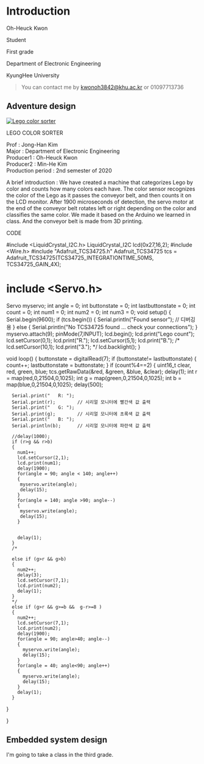 

# Introduction

Oh-Heuck Kwon 

Student 

First grade 

Department of Electronic Engineering 

KyungHee University


> You can contact me by <kwonoh3842@khu.ac.kr> or 01097713736



## Adventure design

[![Lego color sorter](http://img.youtube.com/vi/54u4IRjY2-E/0.jpg)](https://youtu.be/54u4IRjY2-E?t=0s) 


LEGO COLOR SORTER

Prof : Jong-Han Kim   
Major : Department of Electronic Engineering   
Producer1 : Oh-Heuck Kwon   
Producer2 : Min-He Kim   
Production period : 2nd semester of 2020   

A brief introduction : We have created a machine that categorizes Lego by color and counts how many colors each have. The color sensor recognizes the color of the Lego as it passes the conveyor belt, and then counts it on the LCD monitor. After 1900 microseconds of detection, the servo motor at the end of the conveyor belt rotates left or right depending on the color and classifies the same color. We made it based on the Arduino we learned in class. And the conveyor belt is made from 3D printing.




CODE

#include <LiquidCrystal_I2C.h>
LiquidCrystal_I2C lcd(0x27,16,2);
#include <Wire.h>
#include "Adafruit_TCS34725.h"
Adafruit_TCS34725 tcs = Adafruit_TCS34725(TCS34725_INTEGRATIONTIME_50MS, TCS34725_GAIN_4X);
# include <Servo.h>
Servo myservo;
int angle = 0; 
int buttonstate = 0;
int lastbuttonstate = 0;
int count = 0;
int num1 = 0;
int num2 = 0;
int num3 = 0;
void setup() {
  Serial.begin(9600);
  if (tcs.begin())
  {
    Serial.println("Found sensor");      // 디버깅 용
  }
  else
  {
    Serial.println("No TCS34725 found ... check your connections");
  }
  myservo.attach(9);
  pinMode(7,INPUT);
  lcd.begin();
  lcd.print("Lego count");
  lcd.setCursor(0,1);
  lcd.print("R.");
  lcd.setCursor(5,1);
  lcd.print("B.");
  /*
  lcd.setCursor(10,1);
  lcd.print("3.");
  */
  lcd.backlight();
}

void loop() {
  buttonstate = digitalRead(7);
  if (buttonstate!= lastbuttonstate)
  {
    count++;
    lastbuttonstate = buttonstate;
  }
  if (count%4==2)
  {
      uint16_t clear, red, green, blue;
      tcs.getRawData(&red, &green, &blue, &clear);
      delay(1);
      int r = map(red,0,21504,0,1025);
      int g = map(green,0,21504,0,1025);
      int b = map(blue,0,21504,0,1025);
      delay(500);
      
      Serial.print("   R: "); 
      Serial.print(r);        // 시리얼 모니터에 빨간색 값 출력 
      Serial.print("   G: "); 
      Serial.print(g);        // 시리얼 모니터에 초록색 값 출력 
      Serial.print("   B: "); 
      Serial.println(b);      // 시리얼 모니터에 파란색 값 출력
      
      //delay(1000);
      if (r>g && r>b)
      {
        num1++;
        lcd.setCursor(2,1);
        lcd.print(num1);
        delay(1900);
        for(angle = 90; angle < 140; angle++)
        {
         myservo.write(angle);             
         delay(15);
        }
        for(angle = 140; angle >90; angle--)
        {
         myservo.write(angle);              
         delay(15);
        }


        delay(1);
      }
      /*

      else if (g>r && g>b)
      {
        num2++;
        delay(3);
        lcd.setCursor(7,1);
        lcd.print(num2);
        delay(1);
      }
      */
      else if (g>r && g>=b &&  g-r>=8 )
      {
        num2++;
        lcd.setCursor(7,1);
        lcd.print(num2);
        delay(1900);
        for(angle = 90; angle>40; angle--)
        {
          myservo.write(angle);             
          delay(15);
        }
        for(angle = 40; angle<90; angle++)
        {
          myservo.write(angle);             
          delay(15);
        }
        delay(1);
      }
  }

}




## Embedded system design
I'm going to take a class in the third grade.



[blog]: https://hydejack.com/blog/
[portfolio]: https://hydejack.com/projects/
[resume]: https://hydejack.com/resume/
[download]: https://hydejack.com/download/
[welcome]: https://hydejack.com/
[forms]: https://hydejack.com/forms-by-example/

[features]: https://hydejack.com/#features
[news]: https://hydejack.com/#build-an-audience
[syntax]: https://hydejack.com/#syntax-highlighting
[latex]: https://hydejack.com/#beautiful-math
[dark]: https://hydejack.com/blog/hydejack/2018-09-01-introducing-dark-mode/
[search]: https://hydejack.com/#_search-input
[grid]: https://hydejack.com/blog/hydejack/

[lic]: LICENSE.md
[pro]: licenses/PRO.md
[docs]: https://hydejack.com/docs/
[ofln]: https://hydejack.com/docs/advanced/#enabling-offline-support
[math]: https://hydejack.com/docs/writing/#adding-math

[kit]: https://github.com/hydecorp/hydejack-starter-kit/releases
[src]: https://github.com/hydecorp/hydejack
[gem]: https://rubygems.org/gems/jekyll-theme-hydejack
[buy]: https://gum.co/nuOluY
[nfy]: https://app.netlify.com/start/deploy?repository=https://github.com/hydecorp/hydejack-starter-kit
[dtn]: https://www.netlify.com/img/deploy/button.svg

[gpss]: https://developers.google.com/speed/pagespeed/insights/?url=https://hydejack.com/
[hy-push-state]: https://hydecorp.github.io/hy-push-state/
[hy-drawer]: https://hydecorp.github.io/hy-drawer/
[rouge]: http://rouge.jneen.net
[katex]: https://khan.github.io/KaTeX/
[mathjax]: https://www.mathjax.org/
[tinyletter]: https://tinyletter.com/
[install]: install.md
